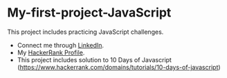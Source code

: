 # My-first-project-JavaScript

This project includes practicing JavaScript challenges.
- Connect me through [LinkedIn](https://www.linkedin.com/in/ariya-vijayan-3b170310a/).
- My [HackerRank Profile](https://www.hackerrank.com/profile/ariyavijayan).
- This project includes solution to 10 Days of Javascript (https://www.hackerrank.com/domains/tutorials/10-days-of-javascript)

